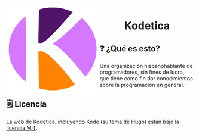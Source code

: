 <img src="./static/logo.png" width=250 height=250 alt="Logo de Kodetica" align="left"/>

<div>
    
   <h1 align="center">Kodetica</h1>
    
</div>

## :question: ¿Qué es esto?

Una organización hispanohablante de programadores, sin fines de lucro,
que tiene como fin dar conocimientos sobre la programación en general.

<!-- TODO: documentar funcionamiento acá para los redactores
> y el funcionamiento interno del tema para los interesados
> en contribuir con la página. -->

## :spiral_notepad: Licencia

La web de Kodetica, incluyendo Kode (su tema de Hugo) están
bajo la [licencia MIT](./LICENSE).

